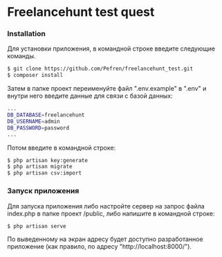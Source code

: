 # Freelancehunt test quest
### Installation
Для установки приложения, в командной строке введите следующие команды.
```sh
$ git clone https://github.com/Pefren/freelancehunt_test.git
$ composer install
```

Затем в папке проект переименуйте файл ".env.example" в ".env" и внутри него введите данные для связи с базой данных:
```sh
...
DB_DATABASE=freelancehunt
DB_USERNAME=admin
DB_PASSWORD=password
...
```
Потом введите в командной строке:
```sh
$ php artisan key:generate
$ php artisan migrate
$ php artisan csv:import
```

### Запуск приложения

Для запуска приложения либо настройте сервер на запрос файла index.php в папке проект /public, либо напишите в командной строке:
```sh
$ php artisan serve
```

По выведенному на экран адресу будет доступно разработанное приложение (как правило, по адресу "http://localhost:8000/").
